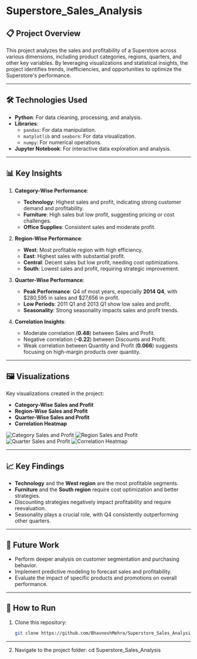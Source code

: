 # Superstore_Sales_Analysis
## 📋 Project Overview
This project analyzes the sales and profitability of a Superstore across various dimensions, including product categories, regions, quarters, and other key variables. By leveraging visualizations and statistical insights, the project identifies trends, inefficiencies, and opportunities to optimize the Superstore's performance.

---

## 🛠️ Technologies Used
- **Python**: For data cleaning, processing, and analysis.
- **Libraries**:
  - `pandas`: For data manipulation.
  - `matplotlib` and `seaborn`: For data visualization.
  - `numpy`: For numerical operations.
- **Jupyter Notebook**: For interactive data exploration and analysis.

---

## 📊 Key Insights
1. **Category-Wise Performance**:
   - **Technology**: Highest sales and profit, indicating strong customer demand and profitability.
   - **Furniture**: High sales but low profit, suggesting pricing or cost challenges.
   - **Office Supplies**: Consistent sales and moderate profit.

2. **Region-Wise Performance**:
   - **West**: Most profitable region with high efficiency.
   - **East**: Highest sales with substantial profit.
   - **Central**: Decent sales but low profit, needing cost optimizations.
   - **South**: Lowest sales and profit, requiring strategic improvement.

3. **Quarter-Wise Performance**:
   - **Peak Performance**: Q4 of most years, especially **2014 Q4**, with $280,595 in sales and $27,656 in profit.
   - **Low Periods**: 2011 Q1 and 2013 Q1 show low sales and profit.
   - **Seasonality**: Strong seasonality impacts sales and profit trends.

4. **Correlation Insights**:
   - Moderate correlation (**0.48**) between Sales and Profit.
   - Negative correlation (**-0.22**) between Discounts and Profit.
   - Weak correlation between Quantity and Profit (**0.066**) suggests focusing on high-margin products over quantity.

---

## 🖼️ Visualizations
Key visualizations created in the project:
- **Category-Wise Sales and Profit**
- **Region-Wise Sales and Profit**
- **Quarter-Wise Sales and Profit**
- **Correlation Heatmap**

![Category Sales and Profit](/home/bhavnesh/Downloads/salesprofitbycategory.png)
![Region Sales and Profit](/home/bhavnesh/Downloads/salesprofitbyregion.png)
![Quarter Sales and Profit](/home/bhavnesh/Downloads/salesprofitbyquarter.png)
![Correlation Heatmap](/home/bhavnesh/Downloads/corrdata.png)

---

## 📈 Key Findings
- **Technology** and the **West region** are the most profitable segments.
- **Furniture** and the **South region** require cost optimization and better strategies.
- Discounting strategies negatively impact profitability and require reevaluation.
- Seasonality plays a crucial role, with Q4 consistently outperforming other quarters.

---

## 🚀 Future Work
- Perform deeper analysis on customer segmentation and purchasing behavior.
- Implement predictive modeling to forecast sales and profitability.
- Evaluate the impact of specific products and promotions on overall performance.

---

## 📢 How to Run
1. Clone this repository:
   ```bash
   git clone https://github.com/BhavneshMehra/Superstore_Sales_Analysis.git
----
2. Navigate to the project folder:
   cd Superstore_Sales_Analysis


